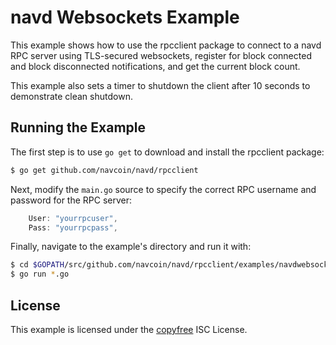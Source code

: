 navd Websockets Example
=======================

This example shows how to use the rpcclient package to connect to a navd RPC
server using TLS-secured websockets, register for block connected and block
disconnected notifications, and get the current block count.

This example also sets a timer to shutdown the client after 10 seconds to
demonstrate clean shutdown.

## Running the Example

The first step is to use `go get` to download and install the rpcclient package:

```bash
$ go get github.com/navcoin/navd/rpcclient
```

Next, modify the `main.go` source to specify the correct RPC username and
password for the RPC server:

```Go
	User: "yourrpcuser",
	Pass: "yourrpcpass",
```

Finally, navigate to the example's directory and run it with:

```bash
$ cd $GOPATH/src/github.com/navcoin/navd/rpcclient/examples/navdwebsockets
$ go run *.go
```

## License

This example is licensed under the [copyfree](http://copyfree.org) ISC License.
